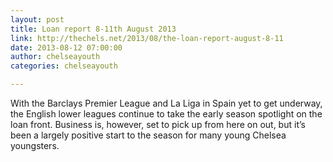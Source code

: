 ```yaml
---
layout: post
title: Loan report 8-11th August 2013
link: http://thechels.net/2013/08/the-loan-report-august-8-11
date: 2013-08-12 07:00:00
author: chelseayouth
categories: chelseayouth

---
```


With the Barclays Premier League and La Liga in Spain yet to get underway, the English lower leagues continue to take the early season spotlight on the loan front. Business is, however, set to pick up from here on out, but it’s been a largely positive start to the season for many young Chelsea youngsters.